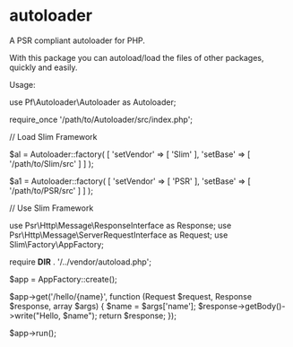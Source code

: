 # autoloader
A PSR compliant autoloader for PHP.

With this package you can autoload/load the files of other packages, quickly and easily.

Usage:

use Pf\Autoloader\Autoloader as Autoloader;

require_once '/path/to/Autoloader/src/index.php';

// Load Slim Framework

$al = Autoloader::factory( [ 'setVendor' => [ 'Slim' ], 'setBase' => [ '/path/to/Slim/src' ] ] );

$a1 = Autoloader::factory( [ 'setVendor' => [ 'PSR' ], 'setBase' => [ '/path/to/PSR/src' ] ] );

// Use Slim Framework

use Psr\Http\Message\ResponseInterface as Response;
use Psr\Http\Message\ServerRequestInterface as Request;
use Slim\Factory\AppFactory;

require __DIR__ . '/../vendor/autoload.php';

$app = AppFactory::create();

$app->get('/hello/{name}', function (Request $request, Response $response, array $args) {
    $name = $args['name'];
    $response->getBody()->write("Hello, $name");
    return $response;
});

$app->run();











